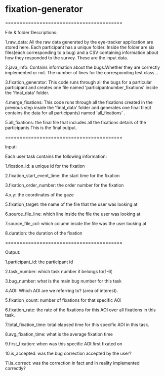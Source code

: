 # fixation-generator

=========================================

File & folder Descriptions:


1.raw_data: All the raw data generated by the eye-tracker application are stored here. Each participant has a unique folder. Inside the folder are six files(each corresponding to a bug) and a CSV containing information about how they responded to the survey. These are the input data.

2.java_info: Contains information about the bugs.Whether they are correctly implemented or not. The number of lines for the corresponding test class...

3.fixation_generator: This code runs through all the bugs for a particular participant and creates one file named 'participantnumber_fixations' inside the 'final_data' folder.

4.merge_fixations: This code runs through all the fixations created in the previous step inside the 'final_data' folder and generates one final file(it contains the data for all participants) named 'all_fixations' .

5.all_fixations: the final file that includes all the fixations details of the participants.This is the final output.

=========================================

Input:


Each user task contains the following information:


1.fixation_id: a unique id for the fixation 

2.fixation_start_event_time: the start time for the fixation

3.fixation_order_number: the order number for the fixation

4.x,y: the coordinates of the gaze

5.fixation_target: the name of the file that the user was looking at

6.source_file_line: which line inside the file the user was looking at

7.source_file_col: which column inside the file was the user looking at

8.duration: the duration of the fixation


=========================================

Output:


1.participant_id: the participant id

2.task_number: which task number it belongs to(1-6)

3.bug_number: what is the main bug number for this task

4.AOI: Which AOI are we referring to? (area of interest).

5.fixation_count: number of fixations for that specific AOI

6.fixation_rate: the rate of the fixations for this AOI over all fixations in this task.

7.total_fixation_time: total elapsed time for this specific AOI in this task.

8.avg_fixation_time: what is the average fixation time

9.first_fixation: when was this specific AOI first fixated on

10.is_accepted: was the bug correction accepted by the user?

11.is_correct: was the correction in fact and in reality implemented correctly?

